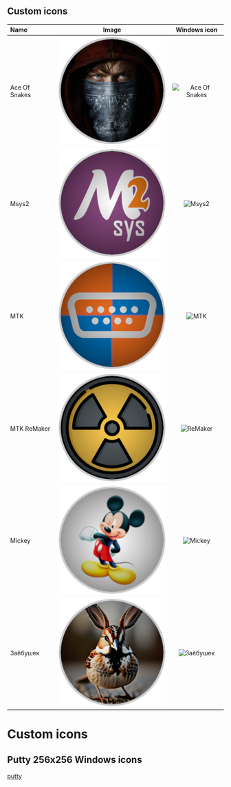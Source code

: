 ## Custom icons 

| Name          |  Image                              | Windows icon
|:------------- | :---------------------------------: | :-------------------------------------:
| Ace Of Snakes | ![Ace Of Snakes](AceOfSnakes.png)   | ![Ace Of Snakes](AceOfSnakes.ico)
| Msys2         | ![Msys2](Msys2.png)                 | ![Msys2](Msys2.ico)
| MTK           | ![MTK](MTK.png)                     | ![MTK](MTK.ico)
| MTK ReMaker   | ![ReMaker](ReMaker.png)             | ![ReMaker](ReMaker.ico)
| Mickey        | ![Mickey](Mickey.png)               | ![Mickey](Mickey.ico)
| Заёбушек      | ![Заёбушек](Заёбушек.png)           | ![Заёбушек](Заёбушек.ico)
# Custom icons 

## Putty 256x256 Windows icons 
[putty](./putty/)

